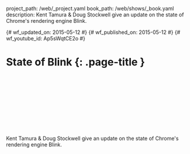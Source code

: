 project_path: /web/_project.yaml book_path: /web/shows/_book.yaml description: Kent Tamura & Doug Stockwell give an update on the state of Chrome's rendering engine Blink.

{# wf_updated_on: 2015-05-12 #} {# wf_published_on: 2015-05-12 #} {# wf_youtube_id: Ap5sWqtCE2o #}

# State of Blink {: .page-title }

<div class="video-wrapper">
  <iframe class="devsite-embedded-youtube-video" data-video-id="Ap5sWqtCE2o"
          data-autohide="1" data-showinfo="0" frameborder="0" allowfullscreen>
  </iframe>
</div>

Kent Tamura & Doug Stockwell give an update on the state of Chrome's rendering engine Blink.